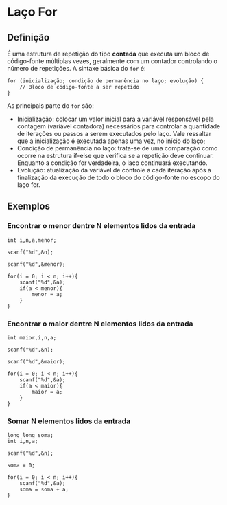 # Laço For

## Definição

É uma estrutura de repetição do tipo **contada** que executa um bloco de código-fonte múltiplas vezes, geralmente com um contador controlando o número de repetições. A sintaxe básica do ```for``` é:

```
for (inicialização; condição de permanência no laço; evolução) {
    // Bloco de código-fonte a ser repetido
}
```

As principais parte do ```for``` são:

- Inicialização: colocar um valor inicial para a variável responsável pela contagem (variável contadora) necessários para controlar a quantidade de iterações ou passos a serem executados pelo laço. Vale ressaltar que a inicialização é executada apenas uma vez, no início do laço;
- Condição de permanência no laço: trata-se de uma comparação como ocorre na estrutura if-else que verifica se a repetição deve continuar. Enquanto a condição for verdadeira, o laço continuará executando.
- Evolução: atualização da variável de controle a cada iteração após a finalização da execução de todo o bloco do código-fonte no escopo do laço for.

## Exemplos

### Encontrar o menor dentre N elementos lidos da entrada

```
int i,n,a,menor;

scanf("%d",&n);

scanf("%d",&menor);

for(i = 0; i < n; i++){
    scanf("%d",&a);
    if(a < menor){
        menor = a;
    }
}
```

### Encontrar o maior dentre N elementos lidos da entrada

```
int maior,i,n,a;

scanf("%d",&n);

scanf("%d",&maior);

for(i = 0; i < n; i++){
    scanf("%d",&a);
    if(a < maior){
        maior = a;
    }
}
```

### Somar N elementos lidos da entrada

```
long long soma;
int i,n,a;

scanf("%d",&n);

soma = 0;

for(i = 0; i < n; i++){
    scanf("%d",&a);
    soma = soma + a;
}
```




